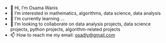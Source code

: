 - 👋 Hi, I’m Osama Wanis
- 👀 I’m interested in mathematics, algorithms, data science, data analysis
- 🌱 I’m currently learning ...
- 💞️ I’m looking to collaborate on data analysis projects, data science projects, python projects, algorithm-related projects
- 📫 How to reach me my email: osadly@gmail.com

<!---
osadly/osadly is a ✨ special ✨ repository because its `README.md` (this file) appears on your GitHub profile.
You can click the Preview link to take a look at your changes.
--->
